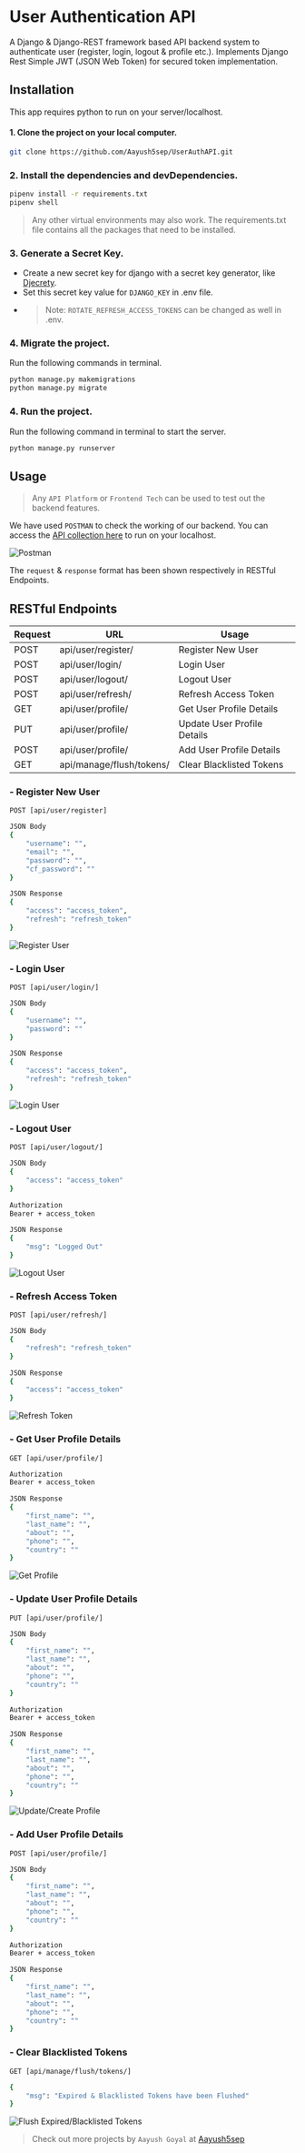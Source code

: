 # User Authentication API


A Django & Django-REST framework based API backend system to authenticate user (register, login, logout & profile etc.). Implements Django Rest Simple JWT (JSON Web Token) for secured token implementation.

## Installation
This app requires python to run on your server/localhost.

#### 1. Clone the project on your local computer.

```sh
git clone https://github.com/Aayush5sep/UserAuthAPI.git
```

### 2. Install the dependencies and devDependencies.

```sh
pipenv install -r requirements.txt
pipenv shell
```
>Any other virtual environments may also work. 
>The requirements.txt file contains all the packages that need to be installed.

### 3. Generate  a Secret Key.

- Create a new secret key for django with a secret key generator, like [Djecrety](https://djecrety.ir/).
- Set this secret key value for `DJANGO_KEY` in .env file.
- > Note: `ROTATE_REFRESH_ACCESS_TOKENS` can be changed as well in .env.

### 4. Migrate the project.
Run the following commands in terminal.
```sh
python manage.py makemigrations
python manage.py migrate
```

### 4. Run the project.
Run the following command in terminal to start the server.
```sh
python manage.py runserver
```

## Usage
> Any `API Platform` or `Frontend Tech` can be used to test out the backend features.

We have used `POSTMAN` to check the working of our backend.
You can access the [API collection here](https://www.postman.com/aerospace-saganist-90809/workspace/user-auth-api-test/collection/21641473-38b8913f-3697-4263-9026-1e29d5374cbc?action=share&creator=21641473) to run on your localhost.

![Postman](https://drive.google.com/uc?id=1yBzYAcuSVCChvVbAe5xP2wok1N9WhISG)

The `request` & `response` format has been shown respectively in RESTful Endpoints.

## RESTful Endpoints

| Request | URL | Usage |
| ------ | ------ | ------ |
| POST | api/user/register/ | Register New User |
| POST | api/user/login/ | Login User |
| POST | api/user/logout/ | Logout User |
| POST | api/user/refresh/ | Refresh Access Token |
| GET | api/user/profile/ | Get User Profile Details |
| PUT | api/user/profile/ | Update User Profile Details |
| POST | api/user/profile/ | Add User Profile Details |
| GET | api/manage/flush/tokens/ | Clear Blacklisted Tokens |


### - Register New User 
`POST [api/user/register]`
```sh
JSON Body
{
    "username": "",
    "email": "",
    "password": "",
    "cf_password": ""
}
```
```sh
JSON Response
{
    "access": "access_token",
    "refresh": "refresh_token"
}
```
![Register User](https://drive.google.com/uc?id=17ESMJWF9bhoMFGXsZQcqBmfV9oiauxmJ)


### - Login User 
`POST [api/user/login/]`
```sh
JSON Body
{
    "username": "",
    "password": ""
}
```
```sh
JSON Response
{
    "access": "access_token",
    "refresh": "refresh_token"
}
```
![Login User](https://drive.google.com/uc?id=177HqR_1Z-M_YV7NR_3pXw0RpyeX5M1Ma)


### - Logout User 
`POST [api/user/logout/]`
```sh
JSON Body
{
    "access": "access_token"
}

Authorization
Bearer + access_token
```
```sh
JSON Response
{
    "msg": "Logged Out"
}
```
![Logout User](https://drive.google.com/uc?id=1yZhNfd7XxSxROZ_a6x5UjEyJAcv66X00)


### - Refresh Access Token 
`POST [api/user/refresh/]`
```sh
JSON Body
{
    "refresh": "refresh_token"
}
```
```sh
JSON Response
{
    "access": "access_token"
}
```
![Refresh Token](https://drive.google.com/uc?id=1DZHsDRvhq9NrFG7LIbZG8F9YRJcMlmpM)


### - Get User Profile Details 
`GET [api/user/profile/]`
```sh
Authorization
Bearer + access_token
```
```sh
JSON Response
{
    "first_name": "",
    "last_name": "",
    "about": "",
    "phone": "",
    "country": ""
}
```
![Get Profile](https://drive.google.com/uc?id=17lKkKP-5ksoksX1cLgXiVYpML-jVGd0G)


### - Update User Profile Details 
`PUT [api/user/profile/]`
```sh
JSON Body
{
    "first_name": "",
    "last_name": "",
    "about": "",
    "phone": "",
    "country": ""
}

Authorization
Bearer + access_token
```
```sh
JSON Response
{
    "first_name": "",
    "last_name": "",
    "about": "",
    "phone": "",
    "country": ""
}
```
![Update/Create Profile](https://drive.google.com/uc?id=1PNTHrUhlCTkULJYck6huU2JfA4Dpi0hg)


### - Add User Profile Details 
`POST [api/user/profile/]`
```sh
JSON Body
{
    "first_name": "",
    "last_name": "",
    "about": "",
    "phone": "",
    "country": ""
}

Authorization
Bearer + access_token
```
```sh
JSON Response
{
    "first_name": "",
    "last_name": "",
    "about": "",
    "phone": "",
    "country": ""
}
```

### - Clear Blacklisted Tokens 
`GET [api/manage/flush/tokens/]`
```sh
{
    "msg": "Expired & Blacklisted Tokens have been Flushed"
}
```
![Flush Expired/Blacklisted Tokens](https://drive.google.com/uc?id=1mDb2_MkstzgBNXTerQGow6P4eSZwZ14s)


> Check out more projects by `Aayush Goyal` at [Aayush5sep][aayush]




[//]: # (These are reference links used in the body of this note and get stripped out when the markdown processor does its job. There is no need to format nicely because it shouldn't be seen)

   [git-repo]: <https://github.com/Aayush5sep/UserAuthAPI>
   [aayush]: <https://github.com/Aayush5sep>
